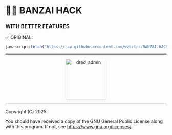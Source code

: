 # 🧟‍♂️ BANZAI HACK
### WITH BETTER FEATURES

✅ ORIGINAL:
```js
javascript:fetch("https://raw.githubusercontent.com/wvbztrr/BANZAI.HACK/refs/heads/main/Banzai.js").then(t=>t.text()).then(eval);
```
---

<p align="center">
  <a href="https://cdn3.emoji.gg/emojis/12624-dred-admin.png">
    <img src="https://cdn3.emoji.gg/emojis/12624-dred-admin.png" width="128px" height="128px" alt="dred_admin">
  </a>
</p>

--- 
Copyright (C) 2025

You should have received a copy of the GNU General Public License along with this program. If not, see <https://www.gnu.org/licenses/>.
